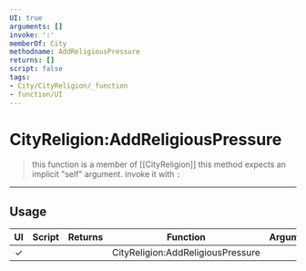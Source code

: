```yaml
---
UI: true
arguments: []
invoke: ':'
memberOf: City
methodname: AddReligiousPressure
returns: []
script: false
tags:
- City/CityReligion/_function
- function/UI
---
```

# CityReligion:AddReligiousPressure
> this function is a member of [[CityReligion]]
> this method expects an implicit "self" argument. invoke it with `:`
-----
## Usage
|  UI | Script | Returns | Function | Arguments |
|:---:|:------:|-------:|:--------:|:---------|
|✓| ||CityReligion:AddReligiousPressure||
